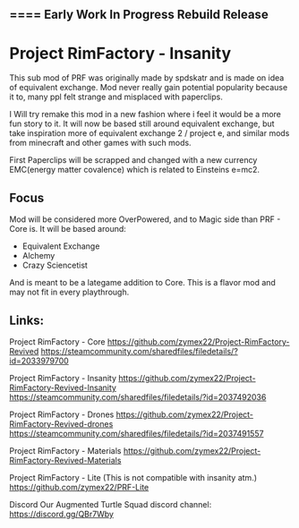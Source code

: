 ## ==== Early Work In Progress Rebuild Release 

# Project RimFactory - Insanity
This sub mod of PRF was originally made by spdskatr and is made on idea of equivalent exchange.
Mod never really gain potential popularity because it to, many ppl felt strange and misplaced with paperclips.

I Will try remake this mod in a new fashion where i feel it would be a more fun story to it.
It will now be based still around equivalent exchange, but take inspiration more of equivalent exchange 2 / project e, and similar mods from minecraft and other games with such mods.

First Paperclips will be scrapped and changed with a new currency EMC(energy matter covalence)
which is related to Einsteins e=mc2.

## Focus
Mod will be considered more OverPowered, and to Magic side than PRF - Core is.
It will be based around:
- Equivalent Exchange
- Alchemy
- Crazy Sciencetist

And is meant to be a lategame addition to Core.
This is a flavor mod and may not fit in every playthrough.

## Links:
Project RimFactory - Core
https://github.com/zymex22/Project-RimFactory-Revived
https://steamcommunity.com/sharedfiles/filedetails/?id=2033979700

Project RimFactory - Insanity
https://github.com/zymex22/Project-RimFactory-Revived-Insanity 
https://steamcommunity.com/sharedfiles/filedetails/?id=2037492036

Project RimFactory - Drones
https://github.com/zymex22/Project-RimFactory-Revived-drones
https://steamcommunity.com/sharedfiles/filedetails/?id=2037491557

Project RimFactory - Materials
https://github.com/zymex22/Project-RimFactory-Revived-Materials


Project RimFactory - Lite (This is not compatible with insanity atm.)
https://github.com/zymex22/PRF-Lite


Discord
Our Augmented Turtle Squad discord channel:
https://discord.gg/QBr7Wby
